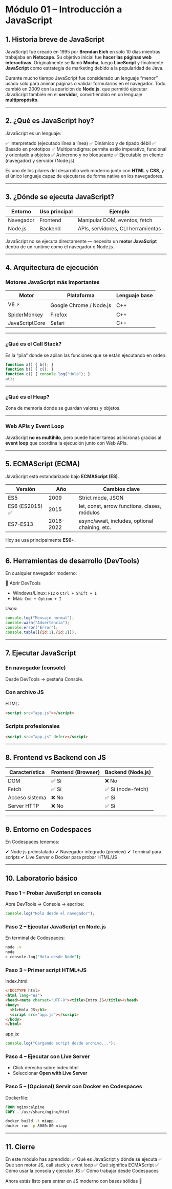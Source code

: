 # Módulo 01 – Introducción a JavaScript

## 1. Historia breve de JavaScript

JavaScript fue creado en 1995 por **Brendan Eich** en solo 10 días mientras trabajaba en **Netscape**. Su objetivo inicial fue **hacer las páginas web interactivas**. Originalmente se llamó **Mocha**, luego **LiveScript** y finalmente **JavaScript** como estrategia de marketing debido a la popularidad de Java.

Durante mucho tiempo JavaScript fue considerado un lenguaje “menor” usado solo para animar páginas o validar formularios en el navegador. Todo cambió en 2009 con la aparición de **Node.js**, que permitió ejecutar JavaScript también en el **servidor**, convirtiéndolo en un lenguaje **multipropósito**.

---

## 2. ¿Qué es JavaScript hoy?

JavaScript es un lenguaje:

✅ Interpretado (ejecutado línea a línea)
✅ Dinámico y de tipado débil
✅ Basado en prototipos
✅ Multiparadigma: permite estilo imperativo, funcional y orientado a objetos
✅ Asíncrono y no bloqueante
✅ Ejecutable en cliente (navegador) y servidor (Node.js)

Es uno de los pilares del desarrollo web moderno junto con **HTML** y **CSS**, y el único lenguaje capaz de ejecutarse de forma nativa en los navegadores.

---

## 3. ¿Dónde se ejecuta JavaScript?

| Entorno   | Uso principal | Ejemplo                            |
| --------- | ------------- | ---------------------------------- |
| Navegador | Frontend      | Manipular DOM, eventos, fetch      |
| Node.js   | Backend       | APIs, servidores, CLI herramientas |

JavaScript no se ejecuta directamente — necesita un **motor JavaScript** dentro de un runtime como el navegador o Node.js.

---

## 4. Arquitectura de ejecución

### Motores JavaScript más importantes

| Motor          | Plataforma              | Lenguaje base |
| -------------- | ----------------------- | ------------- |
| V8 ⚡           | Google Chrome / Node.js | C++           |
| SpiderMonkey   | Firefox                 | C++           |
| JavaScriptCore | Safari                  | C++           |

---

### ¿Qué es el Call Stack?

Es la “pila” donde se apilan las funciones que se están ejecutando en orden.

```js
function a() { b(); }
function b() { c(); }
function c() { console.log("Hola"); }
a();
```

---

### ¿Qué es el Heap?

Zona de memoria donde se guardan valores y objetos.

---

### Web APIs y Event Loop

JavaScript **no es multihilo**, pero puede hacer tareas asíncronas gracias al **event loop** que coordina la ejecución junto con Web APIs.

---

## 5. ECMAScript (ECMA)

JavaScript está estandarizado bajo **ECMAScript (ES)**.

| Versión        | Año       | Cambios clave                                  |
| -------------- | --------- | ---------------------------------------------- |
| ES5            | 2009      | Strict mode, JSON                              |
| ES6 (ES2015) ✅ | 2015      | let, const, arrow functions, clases, módulos   |
| ES7–ES13       | 2016–2022 | async/await, includes, optional chaining, etc. |

Hoy se usa principalmente **ES6+**.

---

## 6. Herramientas de desarrollo (DevTools)

En cualquier navegador moderno:

🔧 Abrir DevTools

* Windows/Linux: `F12` o `Ctrl + Shift + I`
* Mac: `Cmd + Option + I`

Usos:

```js
console.log("Mensaje normal");
console.warn("Advertencia");
console.error("Error");
console.table([{id:1},{id:2}]);
```

---

## 7. Ejecutar JavaScript

### En navegador (console)

Desde DevTools → pestaña Console.

### Con archivo JS

HTML:

```html
<script src="app.js"></script>
```

### Scripts profesionales

```html
<script src="app.js" defer></script>
```

---

## 8. Frontend vs Backend con JS

| Característica | Frontend (Browser) | Backend (Node.js) |
| -------------- | ------------------ | ----------------- |
| DOM            | ✅ Sí               | ❌ No              |
| Fetch          | ✅ Sí               | ✅ Sí (node-fetch) |
| Acceso sistema | ❌ No               | ✅ Sí              |
| Server HTTP    | ❌ No               | ✅ Sí              |

---

## 9. Entorno en Codespaces

En Codespaces tenemos:

✔ Node.js preinstalado
✔ Navegador integrado (preview)
✔ Terminal para scripts
✔ Live Server o Docker para probar HTML/JS

---

## 10. Laboratorio básico

### Paso 1 – Probar JavaScript en consola

Abre DevTools → Console → escribe:

```js
console.log("Hola desde el navegador");
```

### Paso 2 – Ejecutar JavaScript en Node.js

En terminal de Codespaces:

```bash
node -v
node
> console.log("Hola desde Node");
```

### Paso 3 – Primer script HTML+JS

index.html:

```html
<!DOCTYPE html>
<html lang="es">
<head><meta charset="UTF-8"><title>Intro JS</title></head>
<body>
  <h1>Hola JS</h1>
  <script src="app.js"></script>
</body>
</html>
```

app.js:

```js
console.log("Cargando script desde archivo...");
```

### Paso 4 – Ejecutar con Live Server

* Click derecho sobre index.html
* Seleccionar **Open with Live Server**

### Paso 5 – (Opcional) Servir con Docker en Codespaces

Dockerfile:

```dockerfile
FROM nginx:alpine
COPY . /usr/share/nginx/html
```

```bash
docker build -t miapp .
docker run -p 8080:80 miapp
```

---

## 11. Cierre

En este módulo has aprendido:
✅ Qué es JavaScript y dónde se ejecuta
✅ Qué son motor JS, call stack y event loop
✅ Qué significa ECMAScript
✅ Cómo usar la consola y ejecutar JS
✅ Cómo trabajar desde Codespaces

Ahora estás listo para entrar en JS moderno con bases sólidas 💪